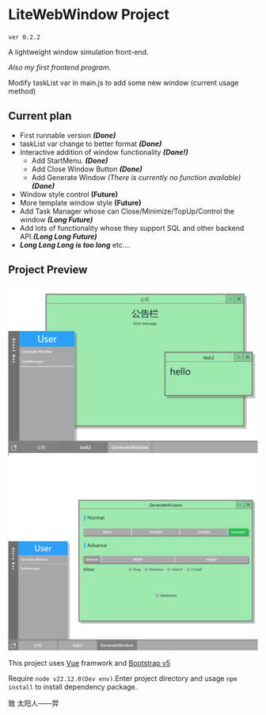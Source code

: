 # LiteWebWindow Project

`ver 0.2.2`

A lightweight window simulation front-end.

*Also my first frontend program.*

Modify taskList var in main.js to add some new window (current usage method)

## Current plan

* First runnable version ***(Done)***
* taskList var change to better format ***(Done)***
* Interactive addition of window functionality ***(Done!)***
  * Add StartMenu. ***(Done)***
  * Add Close Window Button ***(Done)***
  * Add Generate Window *(There is currently no function available)* ***(Done)***
* Window style control **(Future)**
* More template window style **(Future)**
* Add Task Manager whose can Close/Minimize/TopUp/Control the window ***(Long Future)***
* Add lots of functionality whose they support SQL and other backend API.***(Long Long Future)***
* ***Long Long Long is too long***
  etc....

## Project Preview

![img](img/v0.2.1.2-main.png "Preview")
![img](img/v0.2.1.2.png "Generate Window Preview")

This project uses [Vue](https://github.com/vuejs/core "official github website") framwork and [Bootstrap v5](https://github.com/twbs/bootstrap "official github website")

Require `node v22.12.0(Dev env)`.Enter project directory and usage `npm install` to install dependency package.

致 太阳人——羿
